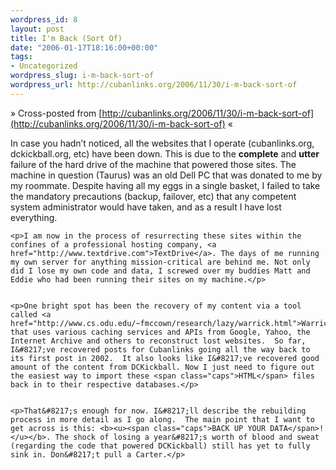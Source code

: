 ```yaml
--- 
wordpress_id: 8
layout: post
title: I'm Back (Sort Of)
date: "2006-01-17T18:16:00+00:00"
tags: 
- Uncategorized
wordpress_slug: i-m-back-sort-of
wordpress_url: http://cubanlinks.org/2006/11/30/i-m-back-sort-of
---
```

&raquo; Cross-posted from [http://cubanlinks.org/2006/11/30/i-m-back-sort-of](http://cubanlinks.org/2006/11/30/i-m-back-sort-of) &laquo;

<p>In case you hadn&#8217;t noticed, all the websites that I operate (cubanlinks.org, dckickball.org, etc) have been down. This is due to the <b>complete</b> and <b>utter</b> failure of the hard drive of the machine that powered those sites. The machine in question (Taurus) was an old Dell PC that was donated to me by my roommate.  Despite having all my eggs in a single basket, I failed to take the mandatory precautions (backup, failover, etc) that any competent system administrator would have taken, and as a result I have lost everything.</p>


	<p>I am now in the process of resurrecting these sites within the confines of a professional hosting company, <a href="http://www.textdrive.com">TextDrive</a>. The days of me running my own server for anything mission-critical are behind me. Not only did I lose my own code and data, I screwed over my buddies Matt and Eddie who had been running their sites on my machine.</p>


	<p>One bright spot has been the recovery of my content via a tool called <a href="http://www.cs.odu.edu/~fmccown/research/lazy/warrick.html">Warrick</a> that uses various caching services and APIs from Google, Yahoo, the Internet Archive and others to reconstruct lost websites.  So far, I&#8217;ve recovered posts for Cubanlinks going all the way back to its first post in 2002.  It also looks like I&#8217;ve recovered good amount of the content from DCKickball. Now I just need to figure out the easiest way to import these <span class="caps">HTML</span> files back in to their respective databases.</p>


	<p>That&#8217;s enough for now. I&#8217;ll describe the rebuilding process in more detail as I go along.  The main point that I want to get across is this: <b><u><span class="caps">BACK UP YOUR DATA</span>!</u></b>. The shock of losing a year&#8217;s worth of blood and sweat (regarding the code that powered DCKickball) still has yet to fully sink in. Don&#8217;t pull a Carter.</p>
